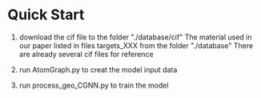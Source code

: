 # Quick Start
1. download the cif file to the folder "./database/cif"
The material used in our paper listed in files targets_XXX from the folder "./database"
There are already several cif files for reference

2. run AtomGraph.py to creat the model input data


3. run process_geo_CGNN.py to train the model
